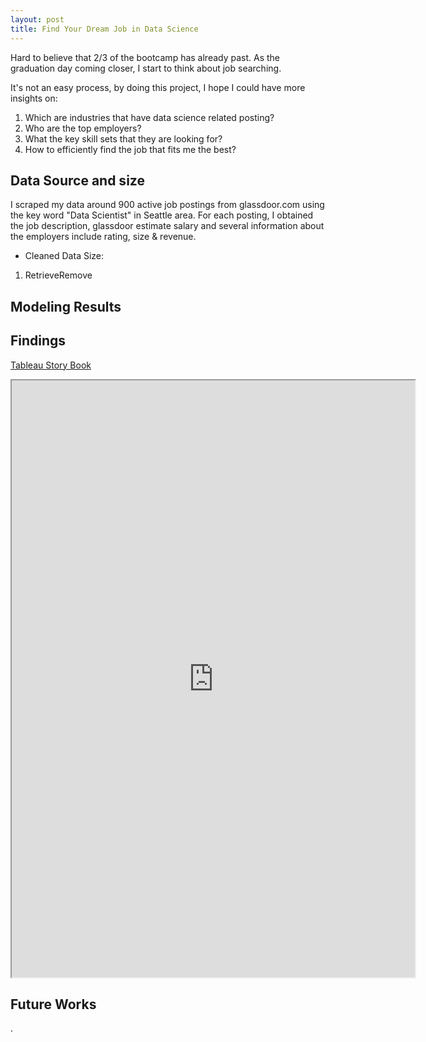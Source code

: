 ```yaml
---
layout: post
title: Find Your Dream Job in Data Science
---
```

Hard to believe that 2/3 of the bootcamp has already past. As the graduation day coming closer, I start to think about job searching. 

It's not an easy process, by doing this project, I hope I could have more insights on:
1. Which are industries that have data science related posting?
2. Who are the top employers?
3. What the key skill sets that they are looking for?
4. How to efficiently find the job that fits me the best?


## Data Source and size

I scraped my data around 900 active job postings from glassdoor.com using the key word "Data Scientist" in Seattle area. For each posting, I obtained the job description, glassdoor estimate salary and several information about the employers include rating, size & revenue. 
   
* Cleaned Data Size:

1. RetrieveRemove  
  

## Modeling Results



## Findings

[Tableau Story Book](https://public.tableau.com/views/Metis-Project4/FindYourDreamJobinDataScience?:embed=y&:display_count=yes&publish=yes)

<iframe src="https://public.tableau.com/views/Metis-Project4/FindYourDreamJobinDataScience?:embed=y&:display_count=yes&publish=yes"
 width="645" height="955"></iframe>



## Future Works 
. 



